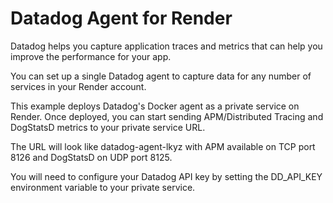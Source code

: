 # Datadog Agent for Render

Datadog helps you capture application traces and metrics that can help you improve the performance for your app.

You can set up a single Datadog agent to capture data for any number of services in your Render account.

This example deploys Datadog's Docker agent as a private service on Render. Once deployed, you can start sending APM/Distributed Tracing and DogStatsD metrics to your private service URL.

The URL will look like datadog-agent-lkyz with APM available on TCP port 8126 and DogStatsD on UDP port 8125.

You will need to configure your Datadog API key by setting the DD_API_KEY environment variable to your private service.
